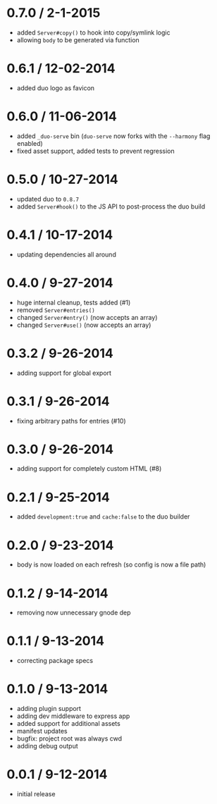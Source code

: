 
# 0.7.0 / 2-1-2015
 * added `Server#copy()` to hook into copy/symlink logic
 * allowing `body` to be generated via function

# 0.6.1 / 12-02-2014
 * added duo logo as favicon

# 0.6.0 / 11-06-2014
 * added `_duo-serve` bin (`duo-serve` now forks with the `--harmony` flag enabled)
 * fixed asset support, added tests to prevent regression

# 0.5.0 / 10-27-2014
 * updated duo to `0.8.7`
 * added `Server#hook()` to the JS API to post-process the duo build

# 0.4.1 / 10-17-2014
 * updating dependencies all around

# 0.4.0 / 9-27-2014
 * huge internal cleanup, tests added (#1)
 * removed `Server#entries()`
 * changed `Server#entry()` (now accepts an array)
 * changed `Server#use()` (now accepts an array)

# 0.3.2 / 9-26-2014
 * adding support for global export

# 0.3.1 / 9-26-2014
 * fixing arbitrary paths for entries (#10)

# 0.3.0 / 9-26-2014
 * adding support for completely custom HTML (#8)

# 0.2.1 / 9-25-2014
 * added `development:true` and `cache:false` to the duo builder

# 0.2.0 / 9-23-2014
 * body is now loaded on each refresh (so config is now a file path)

# 0.1.2 / 9-14-2014
 * removing now unnecessary gnode dep

# 0.1.1 / 9-13-2014
 * correcting package specs

# 0.1.0 / 9-13-2014
 * adding plugin support
 * adding dev middleware to express app
 * added support for additional assets
 * manifest updates
 * bugfix: project root was always cwd
 * adding debug output

# 0.0.1 / 9-12-2014
 * initial release
